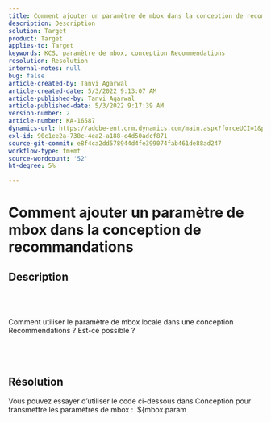 ```yaml
---
title: Comment ajouter un paramètre de mbox dans la conception de recommandations
description: Description
solution: Target
product: Target
applies-to: Target
keywords: KCS, paramètre de mbox, conception Recommendations
resolution: Resolution
internal-notes: null
bug: false
article-created-by: Tanvi Agarwal
article-created-date: 5/3/2022 9:13:07 AM
article-published-by: Tanvi Agarwal
article-published-date: 5/3/2022 9:17:39 AM
version-number: 2
article-number: KA-16587
dynamics-url: https://adobe-ent.crm.dynamics.com/main.aspx?forceUCI=1&pagetype=entityrecord&etn=knowledgearticle&id=c1d4563a-c1ca-ec11-a7b5-6045bd00dca1
exl-id: 90c1ee2a-738c-4ea2-a188-c4d50adcf871
source-git-commit: e8f4ca2dd578944d4fe399074fab461de88ad247
workflow-type: tm+mt
source-wordcount: '52'
ht-degree: 5%

---
```


# Comment ajouter un paramètre de mbox dans la conception de recommandations

## Description

<br><br><br>Comment utiliser le paramètre de mbox locale dans une conception Recommendations ? Est-ce possible ? 
<br> <br><br><br>

## Résolution


Vous pouvez essayer d’utiliser le code ci-dessous dans Conception pour transmettre les paramètres de mbox :  \${mbox.param
